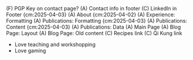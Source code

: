 (F) PGP Key on contact page?
(A) Contact info in footer
(C) LinkedIn in Footer {cm:2025-04-03}
(A) About {cm:2025-04-02}
(A) Experience: Formatting
(A) Publications: Formatting {cm:2025-04-03}
(A) Publications: Content {cm:2025-04-03}
(A) Publications: Data
(A) Main Page
(A) Blog Page: Layout
(A) Blog Page: Old content
(C) Recipes link
(C) Qi Kung link

* Love teaching and workshopping
* Love gaming